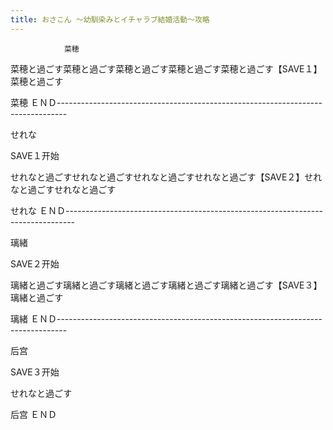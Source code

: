 ```yaml
---
title: おさこん ～幼馴染みとイチャラブ結婚活動～攻略
---
```


                菜穂

菜穂と過ごす菜穂と過ごす菜穂と過ごす菜穂と過ごす菜穂と過ごす【SAVE１】菜穂と過ごす

菜穂 ＥＮＤ--------------------------------------------------------------------------------

せれな

SAVE１开始

せれなと過ごすせれなと過ごすせれなと過ごすせれなと過ごす【SAVE２】せれなと過ごすせれなと過ごす

せれな ＥＮＤ--------------------------------------------------------------------------------

璃緒

SAVE２开始

璃緒と過ごす璃緒と過ごす璃緒と過ごす璃緒と過ごす璃緒と過ごす【SAVE３】璃緒と過ごす

璃緒 ＥＮＤ--------------------------------------------------------------------------------

后宫

SAVE３开始

せれなと過ごす

后宫 ＥＮＤ
              
